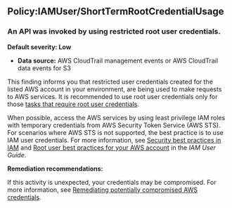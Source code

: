 

Policy:IAMUser/ShortTermRootCredentialUsage
-------------------------------------------

### An API was invoked by using restricted root user credentials.

**Default severity: Low**

* **Data source:** AWS CloudTrail management events or AWS CloudTrail data events for S3

This finding informs you that restricted user credentials created for the listed AWS account in your environment, are being used to make requests to AWS services. It is recommended to use root user credentials only for those [tasks that require root user credentials](https://docs.aws.amazon.com/IAM/latest/UserGuide/id_root-user.html#root-user-tasks).

When possible, access the AWS services by using least privilege IAM roles with temporary credentials from AWS Security Token Service (AWS STS). For scenarios where AWS STS is not supported, the best practice is to use IAM user credentials. For more information, see [Security best practices in IAM](https://docs.aws.amazon.com/IAM/latest/UserGuide/best-practices.html) and [Root user best practices for your AWS account](https://docs.aws.amazon.com/IAM/latest/UserGuide/root-user-best-practices.html) in the *IAM User Guide*.

**Remediation recommendations:**

If this activity is unexpected, your credentials may be compromised. For more information, see [Remediating potentially compromised AWS credentials](https://docs.aws.amazon.com/guardduty/latest/ug/compromised-creds.html).

